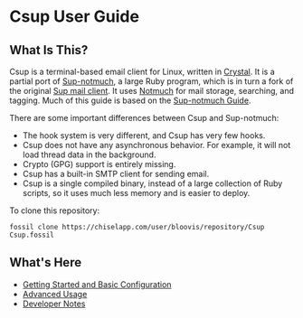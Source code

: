 # Csup User Guide

## What Is This?

Csup is a terminal-based email client for Linux,
written in [Crystal](https://crystal-lang.org/).  It is a partial port of
[Sup-notmuch](https://www.bloovis.com/fossil/home/marka/fossils/sup-notmuch/home), a large
Ruby program, which is in turn
a fork of the original [Sup mail client](https://github.com/sup-heliotrope/sup).
It uses [Notmuch](https://notmuchmail.org/) for mail storage, searching, and tagging.
Much of this guide is based on the [Sup-notmuch Guide](https://www.bloovis.com/supguide/).

There are some important differences between Csup and Sup-notmuch:

* The hook system is very different, and Csup has very few hooks.
* Csup does not have any asynchronous behavior.  For example, it will not load
thread data in the background.
* Crypto (GPG) support is entirely missing.
* Csup has a built-in SMTP client for sending email.
* Csup is a single compiled binary, instead of a large collection of Ruby scripts, so it
uses much less memory and is easier to deploy.

To clone this repository:

```
fossil clone https://chiselapp.com/user/bloovis/repository/Csup Csup.fossil
```

## What's Here

* [Getting Started and Basic Configuration](gettingstarted/index.md)
* [Advanced Usage](advancedusage/index.md)
* [Developer Notes](developernotes/index.md)
